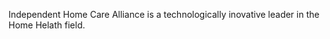 Independent Home Care Alliance is a technologically inovative leader in the Home Helath field.
<!---
IndependentHomeCareAlliance/IndependentHomeCareAlliance is a ✨ special ✨ repository because its `README.md` (this file) appears on your GitHub profile.
You can click the Preview link to take a look at your changes.
--->
